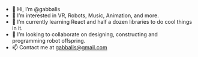 - 👋 Hi, I’m @gabbalis
- 👀 I’m interested in VR, Robots, Music, Animation, and more.
- 🌱 I’m currently learning React and half a dozen libraries to do cool things in it.
- 💞️ I’m looking to collaborate on designing, constructing and programming robot offspring.
- 📫 Contact me at gabbalis@gmail.com

<!---
gabbalis/gabbalis is a ✨ special ✨ repository because its `README.md` (this file) appears on your GitHub profile.
You can click the Preview link to take a look at your changes.
--->
